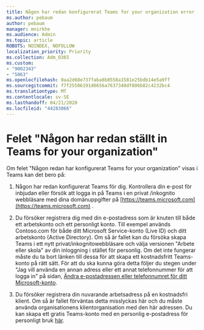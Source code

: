 ```yaml
---
title: Någon har redan konfigurerat Teams for your organization error
ms.author: pebaum
author: pebaum
manager: mnirkhe
ms.audience: Admin
ms.topic: article
ROBOTS: NOINDEX, NOFOLLOW
localization_priority: Priority
ms.collection: Adm_O365
ms.custom:
- "9002343"
- "5063"
ms.openlocfilehash: 0aa2d68e737faba8b8558a1581e25bdb14e5a9ff
ms.sourcegitcommit: f7f25506191d0656a7637340df806b82c4232bc4
ms.translationtype: MT
ms.contentlocale: sv-SE
ms.lasthandoff: 04/21/2020
ms.locfileid: "44283066"
---
```

# <a name="someone-has-already-set-up-teams-for-your-organization-error"></a>Felet "Någon har redan ställt in Teams for your organization"

Om felet "Någon redan har konfigurerat Teams for your organization" visas i Teams kan det bero på:

1. Någon har redan konfigurerat Teams för dig. Kontrollera din e-post för inbjudan eller försök att logga in på Teams i en privat /inkognito webbläsare med dina domänuppgifter på [https://teams.microsoft.com](https://teams.microsoft.com) .

2. Du försöker registrera dig med din e-postadress som är knuten till både ett arbetskonto och ett personligt konto. Till exempel används Contoso.com för både ditt Microsoft Service-konto (Live ID) och ditt arbetskonto (Active Directory). Om så är fallet kan du försöka skapa Teams i ett nytt privat/inkognitowebbläsare och välja versionen "Arbete eller skola" av din inloggning i stället för personlig. Om det inte fungerar måste du ta bort länken till dessa för att skapa ett kostnadsfritt Teams-konto på rätt sätt. För att du ska kunna göra detta följer du stegen under "Jag vill använda en annan adress eller ett annat telefonnummer för att logga in" på sidan, [Ändra e-postadressen eller telefonnumret för ditt Microsoft-konto](https://support.microsoft.com/help/12407).

3. Du försöker registrera din nuvarande arbetsadress på en kostnadsfri klient. Om så är fallet förväntas detta misslyckas här och du måste använda organisationens klientorganisation med den här adressen. Du kan skapa ett gratis Teams-konto med en personlig e-postadress för personligt bruk [här](https://products.office.com/microsoft-teams/group-chat-software).
